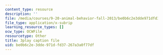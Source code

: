```yaml
---
content_type: resource
description: ''
file: /media/courses/9-20-animal-behavior-fall-2013/be0b6c2e3dde971dfd37267a3a0f77df_472236.srt
file_type: application/x-subrip
learning_resource_types: []
ocw_type: OCWFile
resourcetype: Other
title: 3play caption file
uid: be0b6c2e-3dde-971d-fd37-267a3a0f77df
---
```

